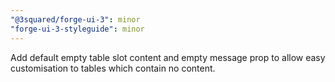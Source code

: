 ```yaml
---
"@3squared/forge-ui-3": minor
"forge-ui-3-styleguide": minor
---
```


Add default empty table slot content and empty message prop to allow easy customisation to tables which contain no content.
